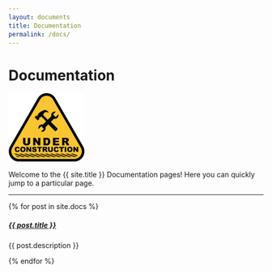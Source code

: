 ```yaml
---
layout: documents
title: Documentation
permalink: /docs/
---
```


# Documentation

<img src="../assets/images/under-construction.png" alt="Under construction" width="150">

Welcome to the {{ site.title }} Documentation pages! Here you can quickly jump to a 
particular page.

<div class="section-index">
    <hr class="panel-line">
    {% for post in site.docs  %}        
    <div class="entry">
    <h5><a href="{{ post.url | prepend: site.baseurl }}">{{ post.title }}</a></h5>
    <p>{{ post.description }}</p>
    </div>{% endfor %}
</div>
